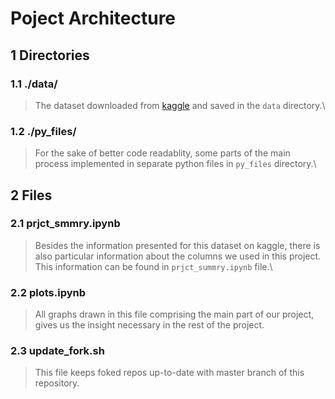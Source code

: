 # Poject Architecture
## 1 Directories
### 1.1 ./data/
> The dataset downloaded from [kaggle](https://www.kaggle.com/daveianhickey/2000-16-traffic-flow-england-scotland-wales#ukTrafficAADF.csv) and saved in the ```data``` directory.\

### 1.2 ./py_files/
> For the sake of better code readablity, some parts of the main process implemented in separate python files in ```py_files``` directory.\

## 2 Files
### 2.1 prjct_smmry.ipynb
> Besides the information presented for this dataset on kaggle, there is also particular information about the columns we used in this project. This information can be found in ```prjct_summry.ipynb``` file.\

### 2.2 plots.ipynb 
> All graphs drawn in this file comprising the main part of our project, gives us the insight necessary in the rest of the project.

### 2.3 update_fork.sh
> This file keeps foked repos up-to-date with master branch of this repository.
